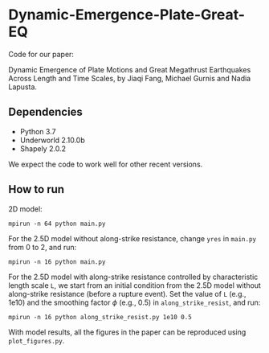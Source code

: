 # Dynamic-Emergence-Plate-Great-EQ

Code for our paper:

Dynamic Emergence of Plate Motions and Great Megathrust Earthquakes Across Length and Time Scales, by Jiaqi Fang, Michael Gurnis and Nadia Lapusta.

## Dependencies

* Python 3.7
* Underworld 2.10.0b
* Shapely 2.0.2

We expect the code to work well for other recent versions.

## How to run

2D model:
```
mpirun -n 64 python main.py
```

For the 2.5D model without along-strike resistance, change `yres` in `main.py` from 0 to 2, and run:
```
mpirun -n 16 python main.py
```

For the 2.5D model with along-strike resistance controlled by characteristic length scale `L`, we start from an initial condition from the 2.5D model without along-strike resistance (before a rupture event). Set the value of `L` (e.g., 1e10) and the smoothing factor $\phi$ (e.g., 0.5) in `along_strike_resist`, and run:
```
mpirun -n 16 python along_strike_resist.py 1e10 0.5
```

With model results, all the figures in the paper can be reproduced using `plot_figures.py`.
